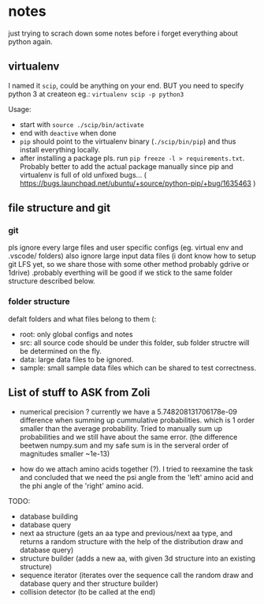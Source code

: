 # notes

just trying to scrach down some notes before i forget everything about python again.

## virtualenv

I named it `scip`, could be anything on your end. BUT you need to specify python 3 at createon eg.: `virtualenv scip -p python3`

Usage:

* start with `source ./scip/bin/activate`
* end with `deactive` when done
* `pip` should point to the virtualenv binary (`./scip/bin/pip`) and thus install everything locally.
* after installing a package pls. run `pip freeze -l > requirements.txt`. Probably better to add the actual package manually since pip and virtualenv is full of old unfixed bugs... ( https://bugs.launchpad.net/ubuntu/+source/python-pip/+bug/1635463 )

## file structure and git

### git

pls ignore every large files and user specific configs (eg. virtual env and .vscode/ folders) also ignore large input data files (i dont know how to setup git LFS yet, so we share those with some other method probably gdrive or 1drive) .probably everthing will be good if we stick to the same folder structure described below.

### folder structure

defalt folders and what files belong to them (:

* root: only global configs and notes
* src: all source code should be under this folder, sub folder structre will be determined on the fly.
* data: large data files to be ignored.
* sample: small sample data files which can be shared to test correctness.

## List of stuff to ASK from Zoli

* numerical precision ? currently we have a 5.748208131706178e-09 difference when summing up cummulative probabilities. which is 1 order smaller than the average probability. Tried to manually sum up probabilities and we still have about the same error. (the difference beetwen numpy.sum and my safe sum is in the serveral order of magnitudes smaller ~1e-13)

* how do we attach amino acids together (?). I tried to reexamine the task and concluded that we need the psi angle from the 'left' amino acid and the phi angle of the 'right' amino acid.

TODO:

* database building
* database query
* next aa structure (gets an aa type and previous/next aa type, and returns a random structure with the help of the distribution draw and database query)
* structure builder (adds a new aa, with given 3d structure into an existing structure)
* sequence iterator (iterates over the sequence call the random draw and database query and ther structure builder)
* collision detector (to be called at the end)
